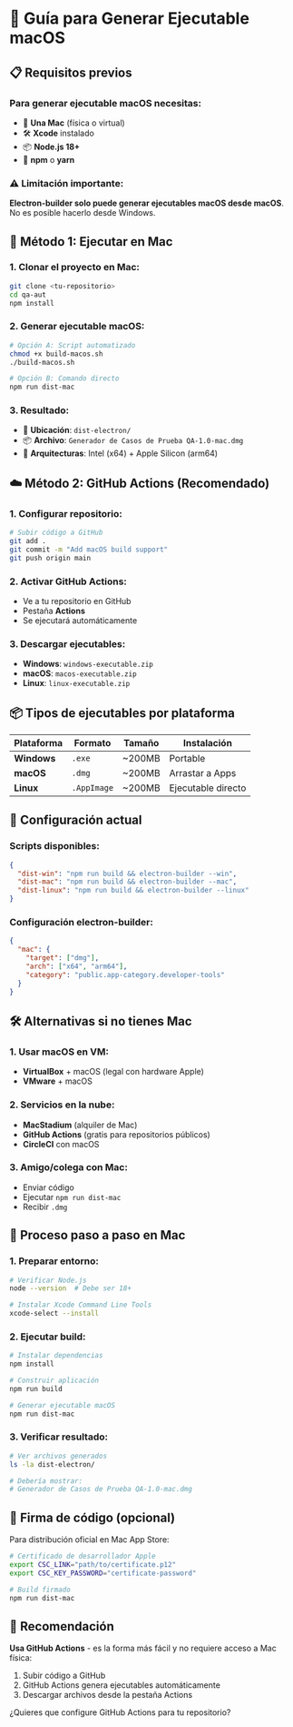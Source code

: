 # 🍎 Guía para Generar Ejecutable macOS

## 📋 **Requisitos previos**

### **Para generar ejecutable macOS necesitas:**

- 🍎 **Una Mac** (física o virtual)
- 🛠️ **Xcode** instalado
- 📦 **Node.js 18+**
- 🔧 **npm** o **yarn**

### **⚠️ Limitación importante:**

**Electron-builder solo puede generar ejecutables macOS desde macOS**. No es posible hacerlo desde Windows.

## 🚀 **Método 1: Ejecutar en Mac**

### **1. Clonar el proyecto en Mac:**

```bash
git clone <tu-repositorio>
cd qa-aut
npm install
```

### **2. Generar ejecutable macOS:**

```bash
# Opción A: Script automatizado
chmod +x build-macos.sh
./build-macos.sh

# Opción B: Comando directo
npm run dist-mac
```

### **3. Resultado:**

- 📁 **Ubicación**: `dist-electron/`
- 📦 **Archivo**: `Generador de Casos de Prueba QA-1.0-mac.dmg`
- 🎯 **Arquitecturas**: Intel (x64) + Apple Silicon (arm64)

## ☁️ **Método 2: GitHub Actions (Recomendado)**

### **1. Configurar repositorio:**

```bash
# Subir código a GitHub
git add .
git commit -m "Add macOS build support"
git push origin main
```

### **2. Activar GitHub Actions:**

- Ve a tu repositorio en GitHub
- Pestaña **Actions**
- Se ejecutará automáticamente

### **3. Descargar ejecutables:**

- **Windows**: `windows-executable.zip`
- **macOS**: `macos-executable.zip`
- **Linux**: `linux-executable.zip`

## 📦 **Tipos de ejecutables por plataforma**

| Plataforma  | Formato     | Tamaño | Instalación        |
| ----------- | ----------- | ------ | ------------------ |
| **Windows** | `.exe`      | ~200MB | Portable           |
| **macOS**   | `.dmg`      | ~200MB | Arrastar a Apps    |
| **Linux**   | `.AppImage` | ~200MB | Ejecutable directo |

## 🔧 **Configuración actual**

### **Scripts disponibles:**

```json
{
  "dist-win": "npm run build && electron-builder --win",
  "dist-mac": "npm run build && electron-builder --mac",
  "dist-linux": "npm run build && electron-builder --linux"
}
```

### **Configuración electron-builder:**

```json
{
  "mac": {
    "target": ["dmg"],
    "arch": ["x64", "arm64"],
    "category": "public.app-category.developer-tools"
  }
}
```

## 🛠️ **Alternativas si no tienes Mac**

### **1. Usar macOS en VM:**

- **VirtualBox** + macOS (legal con hardware Apple)
- **VMware** + macOS

### **2. Servicios en la nube:**

- **MacStadium** (alquiler de Mac)
- **GitHub Actions** (gratis para repositorios públicos)
- **CircleCI** con macOS

### **3. Amigo/colega con Mac:**

- Enviar código
- Ejecutar `npm run dist-mac`
- Recibir `.dmg`

## 🎯 **Proceso paso a paso en Mac**

### **1. Preparar entorno:**

```bash
# Verificar Node.js
node --version  # Debe ser 18+

# Instalar Xcode Command Line Tools
xcode-select --install
```

### **2. Ejecutar build:**

```bash
# Instalar dependencias
npm install

# Construir aplicación
npm run build

# Generar ejecutable macOS
npm run dist-mac
```

### **3. Verificar resultado:**

```bash
# Ver archivos generados
ls -la dist-electron/

# Debería mostrar:
# Generador de Casos de Prueba QA-1.0-mac.dmg
```

## 🔐 **Firma de código (opcional)**

Para distribución oficial en Mac App Store:

```bash
# Certificado de desarrollador Apple
export CSC_LINK="path/to/certificate.p12"
export CSC_KEY_PASSWORD="certificate-password"

# Build firmado
npm run dist-mac
```

## 🚀 **Recomendación**

**Usa GitHub Actions** - es la forma más fácil y no requiere acceso a Mac física:

1. Subir código a GitHub
2. GitHub Actions genera ejecutables automáticamente
3. Descargar archivos desde la pestaña Actions

¿Quieres que configure GitHub Actions para tu repositorio?
